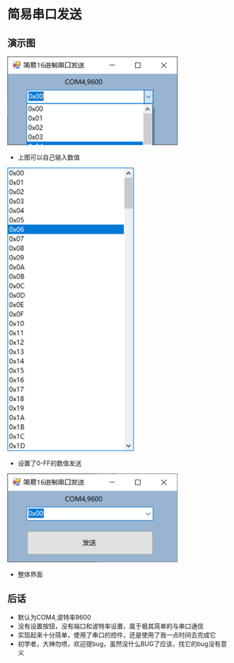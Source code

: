 # 简易串口发送

## 演示图

![image-20201030024439677](https://raw.githubusercontent.com/lfdcn/Image/master/Typoraimage-20201030024439677.png)

* 上图可以自己输入数值

![image-20201030024458719](https://raw.githubusercontent.com/lfdcn/Image/master/Typoraimage-20201030024458719.png)

* 设置了0-FF的数值发送

![image-20201030024513989](https://raw.githubusercontent.com/lfdcn/Image/master/Typoraimage-20201030024513989.png)

* 整体界面

## 后话

* 默认为COM4,波特率9600
* 没有设置按钮，没有端口和波特率设置，属于极其简单的与串口通信
* 实现起来十分简单，使用了串口的控件，还是使用了我一点时间去完成它
* 初学者，大神勿喷，欢迎提bug，虽然没什么BUG了应该，找它的bug没有意义

